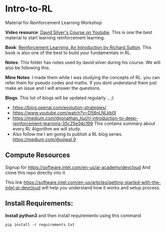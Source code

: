# Intro-to-RL
Material for Reinforcement Learning Workshop

**Video resource**: [David Silver's Course on Youtube](https://www.youtube.com/watch?v=2pWv7GOvuf0&list=PLqYmG7hTraZDM-OYHWgPebj2MfCFzFObQ). This is one the best material to start learning reinforcement learning.

**Book**: [Reinforcement Learning: An Introduction by Richard Sutton](http://incompleteideas.net/book/RLbook2018.pdf). This book is also one of the best to build your fundamentals in RL.

**Notes**: This folder has notes used by david silver during his course. We will also be following this.

**Mine Notes**: I made them while I was studying the concepts of RL. you can refer them for pseudo codes and maths. If you dont understand them just make an issue and I will answer the questions.

**Blogs**: This list of blogs will be updated regularly .. ;)
- https://blog.openai.com/evolution-strategies/
- https://www.youtube.com/watch?v=D58nLNLkb0I
- https://medium.com/@jonathan_hui/rl-introduction-to-deep-reinforcement-learning-35c25e04c199 This contains summary about every RL Algorithm we will study. 
- Also follow me I am going to publish a RL blog series. https://medium.com/@ujjwal.9

## Compute Resources
Signup for https://software.intel.com/en-us/ai-academy/devcloud
And clone this repo directly into it.

This link https://software.intel.com/en-us/articles/getting-started-with-the-intel-ai-devcloud will help you understand how it works and setup process.

## Install Requirements: 

**Install python3** and then install requirements using this command

```
pip install -r requirements.txt
```
